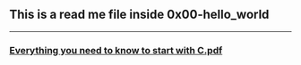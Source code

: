 ## This is a read me file inside 0x00-hello_world
___

### **[Everything you need to know to start with C.pdf](https://intranet.alxswe.com/rltoken/8zpFqe7xb3eRZGK3WferKg)**
